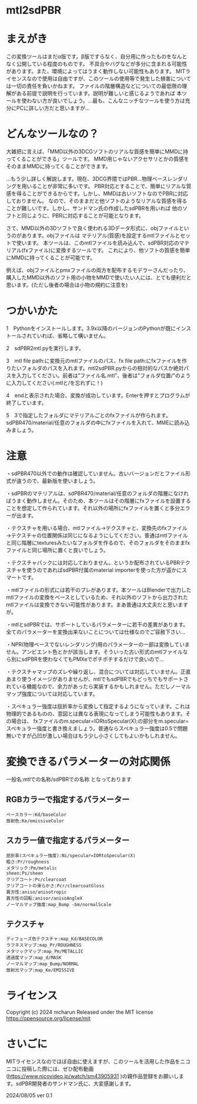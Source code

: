 # mtl2sdPBR
# まえがき
この変換ツールはまだα版です。β版ですらなく、自分用に作ったものをなんとなく公開している程度のものです。
不具合やバグなどが多分に含まれる可能性があります。また、環境によってはうまく動作しない可能性もあります。
MITライセンスなので使用は自由ですが、このツールの使用等で発生した損害については一切の責任を負いかねます。
ファイルの階層構造などについての最低限の理解がある前提で説明を行っています。説明が難しいと感じるようであれば
本ツールを使わない方が良いでしょう。…最も、こんなニッチなツールを使う方は充分にPCに詳しい方だと思いますが…

# どんなツールなの？
大雑把に言えば、「MMD以外の3DCGソフトのリアルな質感を簡単にMMDに持ってくることができる」ツールです。
MMD用じゃないアクセサリとかの質感をそのままMMDに持ってくることができます。

…もう少し詳しく解説します。現在、3DCG界隈ではPBR…物理ベースレンダリングを用いることが非常に多いです。
PBR対応とすることで、簡単にリアルな質感を得ることができるからです。しかし、MMDは古いソフトなのでPBRに対応しておりません。
なので、そのままだと他ソフトのようなリアルな質感を得ることが難しいです。しかし、サンドマン氏の作成したsdPBRを用いれば
他のソフトと同じように、PBRに対応することが可能となります。

さて、MMD以外の3Dソフトで良く使われる3Dデータ形式に、objファイルというのがあります。objファイルは
マテリアル(質感)を設定するmtlファイルとセットで使います。
本ツールは、このmtlファイルを読み込んで、sdPBR対応のマテリアル(fxファイル)に変換するツールです。
これにより、他ソフトの質感を簡単にMMDに持ってくることが可能です。

例えば、objファイルとpmxファイルの両方を配布するモデラーさんだったり、購入したMMD以外のソフト用の小物をMMDで使いたい人には、とても便利だと思います。(ただし後者の場合は小物の規約に注意を)

# つかいかた
1　Pythonをインストールします。3.9x以降のバージョンのPythonが既にインストールされていれば、省略して構いません。

2　sdPBR2mtl.pyを実行します。

3　mtl file path:に変換元のmtlファイルのパス、fx file path:にfxファイルを作りたいフォルダのパスを入れます。mtl2sdPBR.pyからの相対的なパスか絶対パスを入力してください。前者は”ファイル名.mtl”、後者は"フォルダ位置/"のように入力してください(.mtlと/を忘れずに！)
    
4　endと表示された場合、変換が成功しています。Enterを押すとプログラムが終了しています。

5　3で指定したフォルダにマテリアルごとのfxファイルが作られます。sdPBR470/material/任意のフォルダの中にfxファイルを入れて、MMEに読み込みましょう。

# 注意
・sdPBR470以外での動作は確認していません。古いバージョンだとファイル形式が違うので、最新版を使いましょう。

・sdPBRのマテリアルは、sdPBR470/material/任意のフォルダの階層になければうまく動作しません。そのため、本ツールはその階層にfxファイルを設置することを想定して作られています。それ以外の場所にfxファイルを置くと多分エラーが出ます。

・テクスチャを用いる場合、mtlファイル→テクスチャと、変換先のfxファイル→テクスチャの位置関係は同じになるようにしてください。普通はmtlファイルと同じ階層にtexturesみたいなフォルダを作るので、そのフォルダをそのままfxファイルと同じ場所に置くと良いでしょう。

・テクスチャパックには対応しておりません。というか配布されているPBRテクスチャを使うのであればsdPBR付属のmaterial importerを使った方が遥かにスマートです。

・mtlファイルの形式には若干のブレがあります。本ツールはBlenderで出力したmtlファイルの変換をベースとしているため、それ以外のソフトから出力されたmtlファイルは変換できない可能性があります。まあ普通は大丈夫だと思いますが。

・mtlとsdPBRでは、サポートしているパラメーターに若干の差異があります。全てのパラメーターを変換出来ないことについては仕様なのでご容赦下さい…

・NPR(物理ベースでないレンダリング)用のパラメーターの一部は変換していません。アンビエント色とかが該当します。そういった古い形式のmtlファイルなら別にsdPBRを使わなくてもPMXeでポチポチするだけで良いので…

・テクスチャマップのズレや繰り返し、混合については対応していません。正直あまり使うイメージがありませんが、mtlでもsdPBRでもどっちでもサポートされている機能なので、余力があったら実装するかもしれません。ただしノーマルマップ強度については対応しています。

・スペキュラー強度は屈折率から変換して指定するようになっています。これは物理的であるものの、意図とは異なる表現になってしまう可能性もあります。その場合は、 fxファイルのm.specular=IORtoSpecular(X);の部分をm.specular=スペキュラー強度と書き換えましょう。普通ならスペキュラー強度は0.5で問題無いですが凸凹が激しい場合はもう少し小さくしてもよいかもしれません。

# 変換できるパラメーターの対応関係
一般名:mtlでの名称/sdPBRでの名称 となっております

## RGBカラーで指定するパラメーター
	ベースカラー:Kd/baseColor
	放射色:Ke/emissiveColor
## スカラー値で指定するパラメーター
	屈折率(スペキュラー強度):Ni/specular=IORtoSpecular(X)
	粗さ:Pr/roughness
	メタリック:Pm/metalic
	sheen:Ps/sheen
	クリアコート:Pc/clearcoat
	クリアコートの滑らかさ:Pcr/clearcoatGloss
	異方性:aniso/anisotropic
	異方性の回転:anisor/anisoAngleX
	ノーマルマップ強度:map_Bump -bm/normalScale 
## テクスチャ
	ディフューズ色テクスチャ:map_Kd/BASECOLOR
	ラフネスマップ:map_Pr/ROUGHNESS
	メタリックマップ:map_Pm/METALLIC
	透過度マップ:map_d/MASK
	ノーマルマップ:map_Bump/NORMAL
	放射光マップ:map_Ke/EMISSIVE

# ライセンス
Copyright (c) 2024 mcharun
Released under the MIT license
https://opensource.org/license/mit

# さいごに
MITライセンスなのでほぼ自由に使えますが、このツールを活用した作品をニコニコに投稿した際には、ぜひ配布動画(https://www.nicovideo.jp/watch/sm43905931 )の親作品登録をお願いします。sdPBR開発者のサンドマン氏に、大変感謝します。

2024/08/05 ver 0.1 
